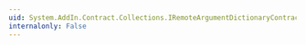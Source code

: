 ```yaml
---
uid: System.AddIn.Contract.Collections.IRemoteArgumentDictionaryContract.SetItem(System.AddIn.Contract.RemoteArgument,System.AddIn.Contract.RemoteArgument)
internalonly: False
---
```

